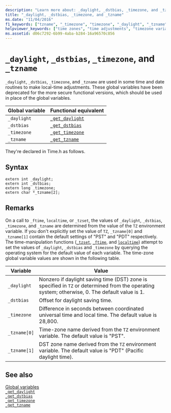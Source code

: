 ```yaml
---
description: "Learn more about: _daylight, _dstbias, _timezone, and _tzname"
title: "_daylight, _dstbias, _timezone, and _tzname"
ms.date: "11/04/2016"
f1_keywords: ["tzname", "_timezone", "timezone", "_daylight", "_tzname", "daylight"]
helpviewer_keywords: ["time zones", "time adjustments", "timezone variables", "_tzname function", "_daylight function", "_timezone function", "daylight function", "local time adjustments", "timezone function", "tzname function", "time-zone variables"]
ms.assetid: d06c7292-6b99-4aba-b284-16a96570c856
---
```

# `_daylight`, `_dstbias`, `_timezone`, and `_tzname`

`_daylight`, `_dstbias`, `_timezone`, and `_tzname` are used in some time and date routines to make local-time adjustments. These global variables have been deprecated for the more secure functional versions, which should be used in place of the global variables.

|Global variable|Functional equivalent|
|---------------------|---------------------------|
|`_daylight`|[`_get_daylight`](./reference/get-daylight.md)|
|`_dstbias`|[`_get_dstbias`](./reference/get-dstbias.md)|
|`_timezone`|[`_get_timezone`](./reference/get-timezone.md)|
|`_tzname`|[`_get_tzname`](./reference/get-tzname.md)|

They're declared in Time.h as follows.

## Syntax

```
extern int _daylight;
extern int _dstbias;
extern long _timezone;
extern char *_tzname[2];
```

## Remarks

On a call to `_ftime`, `localtime`, or `_tzset`, the values of `_daylight`, `_dstbias`, `_timezone`, and `_tzname` are determined from the value of the `TZ` environment variable. If you don't explicitly set the value of `TZ`, `_tzname[0]` and `_tzname[1]` contain the default settings of "PST" and "PDT" respectively.  The time-manipulation functions ([`_tzset`](./reference/tzset.md), [`_ftime`](./reference/ftime-ftime32-ftime64.md), and [`localtime`](./reference/localtime-localtime32-localtime64.md)) attempt to set the values of `_daylight`, `_dstbias` and `_timezone` by querying the operating system for the default value of each variable. The time-zone global variable values are shown in the following table.

|Variable|Value|
|--------------|-----------|
|`_daylight`|Nonzero if daylight saving time (DST) zone is specified in `TZ` or determined from the operating system; otherwise, 0. The default value is 1.|
|`_dstbias`|Offset for daylight saving time.|
|`_timezone`|Difference in seconds between coordinated universal time and local time. The default value is 28,800.|
|`_tzname[0]`|Time-zone name derived from the `TZ` environment variable. The default value is "PST".|
|`_tzname[1]`|DST zone name derived from the `TZ` environment variable. The default value is "PDT" (Pacific daylight time).|

## See also

[Global variables](./global-variables.md)\
[`_get_daylight`](./reference/get-daylight.md)\
[`_get_dstbias`](./reference/get-dstbias.md)\
[`_get_timezone`](./reference/get-timezone.md)\
[`_get_tzname`](./reference/get-tzname.md)
